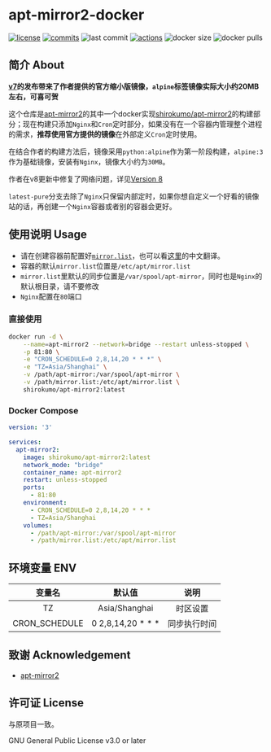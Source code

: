 # apt-mirror2-docker

[![license](https://img.shields.io/github/license/White-Clouds/apt-mirror2-docker)](https://github.com/White-Clouds/apt-mirror2-docker/blob/main/LICENSE)
[![commits](https://img.shields.io/github/commit-activity/t/White-Clouds/apt-mirror2-docker)](https://github.com/White-Clouds/apt-mirror2-docker/commits/main/)
![last commit](https://badgen.net/github/last-commit/White-Clouds/apt-mirror2-docker)
[![actions](https://img.shields.io/github/actions/workflow/status/White-Clouds/apt-mirror2-docker/docker-image.yml)](https://github.com/White-Clouds/apt-mirror2-docker/actions)
![docker size](https://img.shields.io/docker/image-size/shirokumo/apt-mirror2/latest)
![docker pulls](https://img.shields.io/docker/pulls/shirokumo/apt-mirror2)

## 简介 About

**[v7](https://gitlab.com/apt-mirror2/apt-mirror2/-/releases/v7)的发布带来了作者提供的官方缩小版镜像，`alpine`标签镜像实际大小约20MB左右，可喜可贺**

这个仓库是[apt-mirror2](https://gitlab.com/apt-mirror2/apt-mirror2 "apt-mirror2")的其中一个docker实现[shirokumo/apt-mirror2](https://hub.docker.com/r/shirokumo/apt-mirror2)的构建部分；现在构建只添加`Nginx`和`Cron`定时部分，如果没有在一个容器内管理整个进程的需求，**推荐使用官方提供的镜像**在外部定义`Cron`定时使用。

在结合作者的构建方法后，镜像采用`python:alpine`作为第一阶段构建，`alpine:3`作为基础镜像，安装有`Nginx`，镜像大小约为`30MB`。

作者在v8更新中修复了网络问题，详见[Version 8](https://gitlab.com/apt-mirror2/apt-mirror2/-/releases/v8#bug-fixes)

`latest-pure`分支去除了`Nginx`只保留内部定时，如果你想自定义一个好看的镜像站的话，再创建一个`Nginx`容器或者别的容器会更好。

## 使用说明 Usage

- 请在创建容器前配置好[`mirror.list`](https://gitlab.com/apt-mirror2/apt-mirror2/-/blob/master/mirror.list "mirror.list")，也可以看[这里](https://github.com/White-Clouds/apt-mirror2-docker/blob/main/mirror.list)的中文翻译。
- 容器的默认`mirror.list`位置是`/etc/apt/mirror.list`
- `mirror.list`里默认的同步位置是`/var/spool/apt-mirror`，同时也是`Nginx`的默认根目录，请不要修改
- `Nginx`配置在`80`端口

### 直接使用

```bash
docker run -d \
    --name=apt-mirror2 --network=bridge --restart unless-stopped \
    -p 81:80 \
    -e "CRON_SCHEDULE=0 2,8,14,20 * * *" \
    -e "TZ=Asia/Shanghai" \
    -v /path/apt-mirror:/var/spool/apt-mirror \
    -v /path/mirror.list:/etc/apt/mirror.list \
    shirokumo/apt-mirror2:latest
```

### Docker Compose

```yaml
version: '3'

services:
  apt-mirror2:
    image: shirokumo/apt-mirror2:latest
    network_mode: "bridge"
    container_name: apt-mirror2
    restart: unless-stopped
    ports:
      - 81:80
    environment:
      - CRON_SCHEDULE=0 2,8,14,20 * * *
      - TZ=Asia/Shanghai
    volumes:
      - /path/apt-mirror:/var/spool/apt-mirror
      - /path/mirror.list:/etc/apt/mirror.list
```

## 环境变量 ENV

|      变量名      |         默认值          |   说明   |
|:-------------:|:--------------------:|:------:|
|      TZ       |    Asia/Shanghai     |  时区设置  |
| CRON_SCHEDULE | 0 2,8,14,20 \* \* \* | 同步执行时间 |

## 致谢 Acknowledgement

- [apt-mirror2](https://gitlab.com/apt-mirror2/apt-mirror2 "apt-mirror2")

## 许可证 License

与原项目一致。

GNU General Public License v3.0 or later
